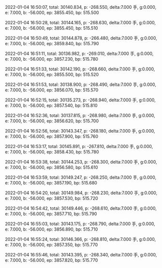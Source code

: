 2022-01-04 16:50:07, total: 30140.834, p: -268.550, delta:7.000 手, g:0.000, e: 7.000, b: -56.000, ep: 3855.450, bp: 515.500

2022-01-04 16:50:28, total: 30144.165, p: -268.630, delta:7.000 手, g:0.000, e: 7.000, b: -56.000, ep: 3855.450, bp: 515.510

2022-01-04 16:50:49, total: 30144.878, p: -266.480, delta:7.000 手, g:0.000, e: 7.000, b: -56.000, ep: 3859.840, bp: 515.790

2022-01-04 16:51:11, total: 30136.982, p: -269.010, delta:7.000 手, g:0.000, e: 7.000, b: -56.000, ep: 3857.230, bp: 515.780

2022-01-04 16:51:33, total: 30142.190, p: -268.660, delta:7.000 手, g:0.000, e: 7.000, b: -56.000, ep: 3855.500, bp: 515.520

2022-01-04 16:51:53, total: 30138.900, p: -268.490, delta:7.000 手, g:0.000, e: 7.000, b: -56.000, ep: 3856.070, bp: 515.570

2022-01-04 16:52:15, total: 30135.273, p: -268.940, delta:7.000 手, g:0.000, e: 7.000, b: -56.000, ep: 3857.540, bp: 515.810

2022-01-04 16:52:36, total: 30137.815, p: -268.980, delta:7.000 手, g:0.000, e: 7.000, b: -56.000, ep: 3856.620, bp: 515.700

2022-01-04 16:52:56, total: 30143.347, p: -268.180, delta:7.000 手, g:0.000, e: 7.000, b: -56.000, ep: 3857.900, bp: 515.760

2022-01-04 16:53:17, total: 30145.891, p: -267.810, delta:7.000 手, g:0.000, e: 7.000, b: -56.000, ep: 3858.430, bp: 515.780

2022-01-04 16:53:38, total: 30144.253, p: -268.300, delta:7.000 手, g:0.000, e: 7.000, b: -56.000, ep: 3856.580, bp: 515.610

2022-01-04 16:53:59, total: 30149.247, p: -268.250, delta:7.000 手, g:0.000, e: 7.000, b: -56.000, ep: 3857.190, bp: 515.680

2022-01-04 16:54:20, total: 30149.984, p: -268.230, delta:7.000 手, g:0.000, e: 7.000, b: -56.000, ep: 3857.530, bp: 515.720

2022-01-04 16:54:42, total: 30149.446, p: -268.610, delta:7.000 手, g:0.000, e: 7.000, b: -56.000, ep: 3857.710, bp: 515.790

2022-01-04 16:55:03, total: 30143.175, p: -268.790, delta:7.000 手, g:0.000, e: 7.000, b: -56.000, ep: 3856.890, bp: 515.710

2022-01-04 16:55:24, total: 30146.366, p: -268.810, delta:7.000 手, g:0.000, e: 7.000, b: -56.000, ep: 3857.350, bp: 515.770

2022-01-04 16:55:46, total: 30143.395, p: -268.340, delta:7.000 手, g:0.000, e: 7.000, b: -56.000, ep: 3857.820, bp: 515.770